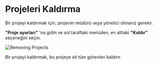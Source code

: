 Projeleri Kaldırma
=================

Bir projeyi kaldırmak için, projenin müdürü veya yönetici olmanız gerekir.

**"Proje ayarları"** 'na gidin ve sol taraftaki menüden, en alttaki **"Kaldır"** seçeneğini seçin.

![Removing Projects](screenshots/project-remove.png)

Bir projeyi kaldırmak, bu projeye ait tüm görevleri kaldırır.
